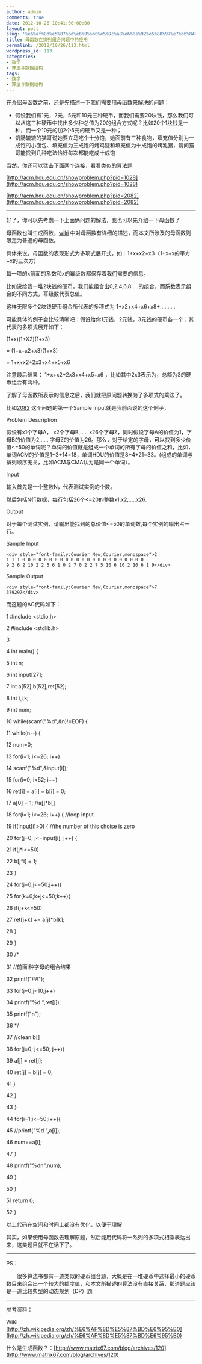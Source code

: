 ```yaml
---
author: admin
comments: true
date: 2012-10-26 10:41:00+00:00
layout: post
slug: '%e6%af%8d%e5%87%bd%e6%95%b0%e5%9c%a8%e6%8e%92%e5%88%97%e7%bb%84%e5%90%88%e9%97%ae%e9%a2%98%e4%b8%ad%e7%9a%84%e5%ba%94%e7%94%a8'
title: 母函数在排列组合问题中的应用
permalink: /2012/10/26/113.html
wordpress_id: 113
categories:
- 数学
- 算法与数据结构
tags:
- 数学
- 算法与数据结构
---
```





在介绍母函数之前，还是先描述一下我们需要用母函数来解决的问题：






  * 假设我们有1元，2元，5元和10元三种硬币，而我们需要20块钱，那么我们可以从这三种硬币中找出多少种总值为20的组合方式呢？比如20个1块钱是一种，而一个10元的加2个5元的硬币又是一种；
  * 饥肠辘辘的猫哥说她要立马吃个十分饱，她面前有三种食物，填充值分别为一成饱的小面包、填充值为三成饱的烤鸡腿和填充值为十成饱的烤乳猪，请问猫哥能找到几种吃法恰好每次都能吃成十成饱



当然，你还可以猛击下面两个连接，看看类似的算法题




[http://acm.hdu.edu.cn/showproblem.php?pid=1028](http://acm.hdu.edu.cn/showproblem.php?pid=1028)




[http://acm.hdu.edu.cn/showproblem.php?pid=2082](http://acm.hdu.edu.cn/showproblem.php?pid=2082)




* * *




好了，你可以先考虑一下上面俩问题的解法，我也可以先介绍一下母函数了




母函数也叫生成函数，[wiki](http://zh.wikipedia.org/wiki/%E6%AF%8D%E5%87%BD%E6%95%B0) 中对母函数有详细的描述，而本文所涉及的母函数则限定为普通的母函数。




具体来说，母函数的表现形式为多项式展开式，如：1+x+x2+x3（1+x+x的平方+x的三次方）




每一项的x前面的系数和x的幂级数都保存着我们需要的信息。




比如说给我一堆2块钱的硬币，我们能组合出0,2,4,6,8.....的组合，而系数表示组合的不同方式，幂级数代表总值。




这样无限多个2块钱硬币组合所代表的多项式为 1+x2+x4+x6+x8+..........




可能具体的例子会比较清晰吧：假设给你1元钱，2元钱，3元钱的硬币各一个；其代表的多项式展开如下：




(1+x)(1+X2)(1+x3)  

= (1+x+x2+x3)(1+x3)  

= 1+x+x2+2x3+x4+x5+x6




注意最后结果： 1+x+x2+2x3+x4+x5+x6
，比如其中2x3表示为，总额为3的硬币组合有两种。




了解了母函数所表示的信息之后，我们就把原问题转换为了多项式的乘法了。




比如[2082](http://acm.hdu.edu.cn/showproblem.php?pid=2082) 这个问题的第一个Sample Input就是我前面说的这个例子，





Problem Description




假设有x1个字母A， x2个字母B,..... x26个字母Z，同时假设字母A的价值为1，字母B的价值为2,..... 字母Z的价值为26。那么，对于给定的字母，可以找到多少价值<=50的单词呢？单词的价值就是组成一个单词的所有字母的价值之和，比如，单词ACM的价值是1+3+14=18，单词HDU的价值是8+4+21=33。(组成的单词与排列顺序无关，比如ACM与CMA认为是同一个单词）。  









  






Input




输入首先是一个整数N，代表测试实例的个数。  

然后包括N行数据，每行包括26个<=20的整数x1,x2,.....x26.  









  






Output




对于每个测试实例，请输出能找到的总价值<=50的单词数,每个实例的输出占一行。







  






Sample Input






    
    <div style="font-family:Courier New,Courier,monospace">2
    1 1 1 0 0 0 0 0 0 0 0 0 0 0 0 0 0 0 0 0 0 0 0 0 0 0
    9 2 6 2 10 2 2 5 6 1 0 2 7 0 2 2 7 5 10 6 10 2 10 6 1 9</div>










  






Sample Output






    
    <div style="font-family:Courier New,Courier,monospace">7
    379297</div>










而这题的AC代码如下：




1 #include <stdio.h>  

2 #include <stdlib.h>  

3   

4 int
main() {  

5 int
n;  

6 int
input[27];  

7 int
a[52],b[52],ret[52];  

8 int
i,j,k;  

9 int
num;  

10 while(scanf("%d",&n)!=EOF) {  

11 while(n--) {  

12 num=0;  

13 for(i=1; i<=26; i++)  

14 scanf("%d",&input[i]);  

15 for(i=0; i<52; i++)  

16 ret[i] = a[i] = b[i] =
0;  

17 a[0] =
1; //a[]*b[]  

18 for(i=1; i<=26; i++) {
//loop input  

19 if(input[i]>0) {
//the number of this choise is zero  

20 for(j=0; j<=input[i]; j++) {  

21 if(j*i<=50)  

22 b[j*i] = 1;  

23 }  

24 for(j=0;j<=50;j++){  

25 for(k=0;k+j<=50;k++){  

26 if(j+k<=50)  

27 ret[j+k] += a[j]*b[k];  

28 }  

29 }  

30 /*  

31 //前面i种字母的组合结果  

32 printf("##");  

33 for(j=0;j<10;j++)  

34 printf("%d ",ret[j]);  

35 printf("n");  

36 */  

37 //clean b[]  

38 for(j=0; j<=50; j++){  

39 a[j] =
ret[j];  

40 ret[j] = b[j] = 
0;  

41 }  

42 }  

43 }  

44 for(i=1;i<=50;i++){  

45 //printf("%d ",a[i]);  

46 num+=a[i];  

47 }  

48 printf("%dn",num);  

49 }  

50 }  

51 return
0;  

52 }




以上代码在空间和时间上都没有优化，以便于理解




其实，如果使用母函数去理解原题，然后能用代码将一系列的多项式相乘表达出来，这类题目就不在话下了。




* * *




PS：




　　很多算法书都有一道类似的硬币组合题，大概是在一堆硬币中选择最小的硬币数目来组合出一个较大的额度值，和本文所描述的算法没有直接关系，那道题应该是一道比较典型的动态规划（DP）题




* * *







参考资料：




WiKi ：[http://zh.wikipedia.org/zh/%E6%AF%8D%E5%87%BD%E6%95%B0](http://zh.wikipedia.org/zh/%E6%AF%8D%E5%87%BD%E6%95%B0)




什么是生成函数？：[http://www.matrix67.com/blog/archives/120](http://www.matrix67.com/blog/archives/120)




　　



